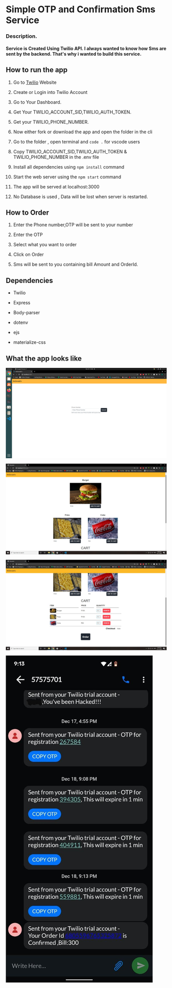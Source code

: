 # Simple OTP and Confirmation Sms Service

### Description.

#### Service is Created Using Twilio API. I always wanted to know how Sms are sent by the backend. That's why i wanted to build this service.
      

## How to run the app

1.  Go to [Twilio](https://www.twilio.com/) Website

2.  Create or Login into Twilio Account

3.  Go to Your Dashboard.

4.  Get Your TWILIO_ACCOUNT_SID,TWILIO_AUTH_TOKEN.

5.  Get your TWILIO_PHONE_NUMBER.

6.  Now either fork or download the app and open the folder in the cli

7.  Go to the folder , open terminal and `code .` for vscode users

8.  Copy TWILIO_ACCOUNT_SID,TWILIO_AUTH_TOKEN & TWILIO_PHONE_NUMBER in the .env file

9.  Install all dependencies using `npm install` command

10. Start the web server using the `npm start` command

11. The app will be served at localhost:3000

12. No Database is used , Data will be lost when server is restarted.

## How to Order

1. Enter the Phone number,OTP will be sent to your number

2. Enter the OTP

3. Select what you want to order

4. Click on Order

5. Sms will be sent to you containing bill Amount and OrderId.

## Dependencies

- Twilio

- Express

- Body-parser

- dotenv

- ejs

- materialize-css

## What the app looks like

![alt text](https://github.com/Flux99/OTP-and-Confirmation-Sms-Using-Twilio/blob/master/Screenshot/Screenshot_1.png?raw=true)

![alt text](https://github.com/Flux99/OTP-and-Confirmation-Sms-Using-Twilio/blob/master/Screenshot/Screenshot_2.jpeg?raw=true)

![alt text](https://github.com/Flux99/OTP-and-Confirmation-Sms-Using-Twilio/blob/master/Screenshot/Screenshot_3.jpeg?raw=true)

![alt text](https://github.com/Flux99/OTP-and-Confirmation-Sms-Using-Twilio/blob/master/Screenshot/Screenshot_4.jpeg?raw=true)
